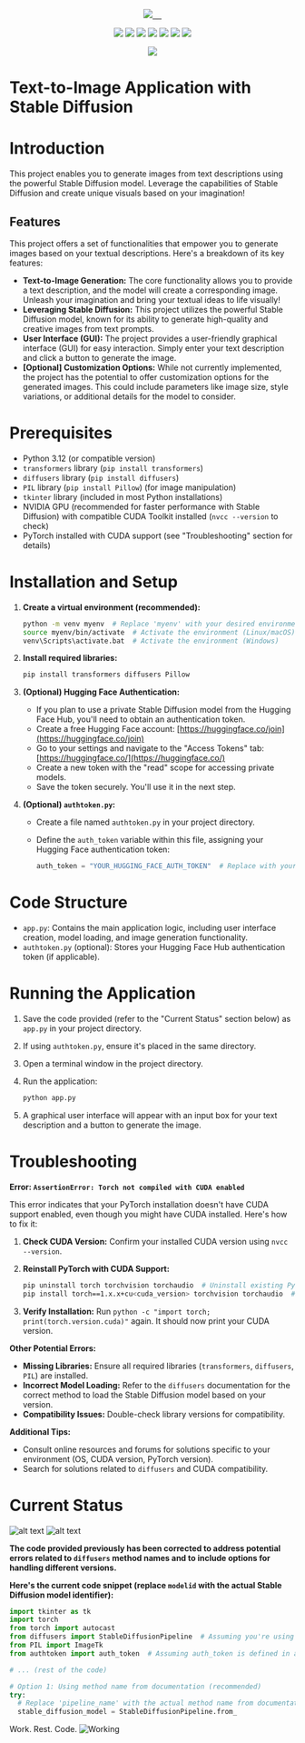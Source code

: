 <p align="center">
  <a href="https://hashnode.com/@niladridas">
    <img src="https://img.shields.io/badge/Hashnode-000000.svg?style=for-the-badge&logo=Hashnode&labelColor=000">
  </a>
  <a href="https://github.com/niladrridas/text-to-image/blob/main/LICENSE">
    <img alt="" src="https://img.shields.io/badge/LICENSE%20%7C%20MIT-000.svg?style=for-the-badge">
  </a>
  <a href="https://www.linkedin.com/in/niladrridas">
    <img alt="" src="https://img.shields.io/badge/LinkedIn-000000.svg?style=for-the-badge&logo=linkedin&labelColor=000">
  </a>
  <a href="https://dev.to/niladridas">
    <img alt="" src="https://img.shields.io/badge/dev.to-000000.svg?style=for-the-badge&logo=dev.to">
  </a>
  <a href="https://niladrridas.medium.com/">
    <img alt="" src="https://img.shields.io/badge/Medium-000000.svg?style=for-the-badge&logo=medium">
  </a>
</p>

<p align="center">
  <!-- Python -->
  <img src="https://img.shields.io/badge/Python-3776AB.svg?style=for-the-badge&logo=python&logoColor=white&labelColor=3776AB">
  <!-- PyTorch -->
  <img src="https://img.shields.io/badge/PyTorch-EE4C2C.svg?style=for-the-badge&logo=PyTorch&logoColor=white&labelColor=EE4C2C">
  <!-- Hugging Face -->
  <img src="https://img.shields.io/badge/Hugging%20Face-000000.svg?style=for-the-badge&logo=huggingface&logoColor=white&labelColor=000000">
  <!-- PIL -->
  <img src="https://img.shields.io/badge/PIL-1CACEB.svg?style=for-the-badge&logo=python&logoColor=white&labelColor=1CACEB">
  <!-- Autocast -->
  <img src="https://img.shields.io/badge/Autocast-FFD700.svg?style=for-the-badge&logo=python&logoColor=white&labelColor=FFD700">
  <!-- CUDA -->
  <img src="https://img.shields.io/badge/CUDA-76B900.svg?style=for-the-badge&logo=NVIDIA&logoColor=white&labelColor=76B900">
  <!-- Tkinter -->
  <img src="https://img.shields.io/badge/Tkinter-2C2E3B.svg?style=for-the-badge&logo=tkinter&logoColor=white&labelColor=2C2E3B">
</p>
<p align="center">
  <a href="https://pytorch.org/get-started/previous-versions/">
    <img src="https://img.shields.io/badge/Get%20Started-Previous%20Versions-FF5722.svg?style=for-the-badge">
  </a>
</p>

# Text-to-Image Application with Stable Diffusion

# Introduction

This project enables you to generate images from text descriptions using the powerful Stable Diffusion model. Leverage the capabilities of Stable Diffusion and create unique visuals based on your imagination!

## Features

This project offers a set of functionalities that empower you to generate images based on your textual descriptions. Here's a breakdown of its key features:

* **Text-to-Image Generation:** The core functionality allows you to provide a text description, and the model will create a corresponding image. Unleash your imagination and bring your textual ideas to life visually!
* **Leveraging Stable Diffusion:** This project utilizes the powerful Stable Diffusion model, known for its ability to generate high-quality and creative images from text prompts.
* **User Interface (GUI):**  The project provides a user-friendly graphical interface (GUI) for easy interaction. Simply enter your text description and click a button to generate the image.
* **[Optional] Customization Options:** While not currently implemented, the project has the potential to offer customization options for the generated images. This could include parameters like image size, style variations, or additional details for the model to consider.

# Prerequisites

- Python 3.12 (or compatible version)
- `transformers` library (`pip install transformers`)
- `diffusers` library (`pip install diffusers`)
- `PIL` library (`pip install Pillow`) (for image manipulation)
- `tkinter` library (included in most Python installations)
- NVIDIA GPU (recommended for faster performance with Stable Diffusion) with compatible CUDA Toolkit installed (`nvcc --version` to check)
- PyTorch installed with CUDA support (see "Troubleshooting" section for details)

# Installation and Setup

1. **Create a virtual environment (recommended):**

   ```bash
   python -m venv myenv  # Replace 'myenv' with your desired environment name
   source myenv/bin/activate  # Activate the environment (Linux/macOS)
   venv\Scripts\activate.bat  # Activate the environment (Windows)
   ```

2. **Install required libraries:**

   ```bash
   pip install transformers diffusers Pillow
   ```

3. **(Optional) Hugging Face Authentication:**

   - If you plan to use a private Stable Diffusion model from the Hugging Face Hub, you'll need to obtain an authentication token.
   - Create a free Hugging Face account: [https://huggingface.co/join](https://huggingface.co/join)
   - Go to your settings and navigate to the "Access Tokens" tab: [https://huggingface.co/](https://huggingface.co/)
   - Create a new token with the "read" scope for accessing private models.
   - Save the token securely. You'll use it in the next step.

4. **(Optional) `authtoken.py`:**

   - Create a file named `authtoken.py` in your project directory.
   - Define the `auth_token` variable within this file, assigning your Hugging Face authentication token:

     ```python
     auth_token = "YOUR_HUGGING_FACE_AUTH_TOKEN"  # Replace with your actual token
     ```

# Code Structure

- `app.py`: Contains the main application logic, including user interface creation, model loading, and image generation functionality.
- `authtoken.py` (optional): Stores your Hugging Face Hub authentication token (if applicable).

# Running the Application

1. Save the code provided (refer to the "Current Status" section below) as `app.py` in your project directory.
2. If using `authtoken.py`, ensure it's placed in the same directory.
3. Open a terminal window in the project directory.
4. Run the application:

   ```bash
   python app.py
   ```

5. A graphical user interface will appear with an input box for your text description and a button to generate the image.

# Troubleshooting

**Error: `AssertionError: Torch not compiled with CUDA enabled`**

This error indicates that your PyTorch installation doesn't have CUDA support enabled, even though you might have CUDA installed. Here's how to fix it:

1. **Check CUDA Version:** Confirm your installed CUDA version using `nvcc --version`.
2. **Reinstall PyTorch with CUDA Support:**

   ```bash
   pip uninstall torch torchvision torchaudio  # Uninstall existing PyTorch (optional)
   pip install torch==1.x.x+cu<cuda_version> torchvision torchaudio  # Replace '<cuda_version>' with your actual version (e.g., 11.7)
   ```

3. **Verify Installation:** Run `python -c "import torch; print(torch.version.cuda)"` again. It should now print your CUDA version.

**Other Potential Errors:**

- **Missing Libraries:** Ensure all required libraries (`transformers`, `diffusers`, `PIL`) are installed.
- **Incorrect Model Loading:** Refer to the `diffusers` documentation for the correct method to load the Stable Diffusion model based on your version.
- **Compatibility Issues:** Double-check library versions for compatibility.

**Additional Tips:**

- Consult online resources and forums for solutions specific to your environment (OS, CUDA version, PyTorch version).
- Search for solutions related to `diffusers` and CUDA compatibility.

# Current Status

![alt text](/data/image/Screenshot%202024-06-23%20at%201.09.58 AM.png)
![alt text](/data/image/Screenshot%202024-06-23%20at%201.49.40 AM.png)

**The code provided previously has been corrected to address potential errors related to `diffusers` method names and to include options for handling different versions.**

**Here's the current code snippet (replace `modelid` with the actual Stable Diffusion model identifier):**

```python
import tkinter as tk
import torch
from torch import autocast
from diffusers import StableDiffusionPipeline  # Assuming you're using StableDiffusionPipeline
from PIL import ImageTk
from authtoken import auth_token  # Assuming auth_token is defined in authtoken.py

# ... (rest of the code)

# Option 1: Using method name from documentation (recommended)
try:
  # Replace 'pipeline_name' with the actual method name from documentation (e.g., 'text-diffusion')
  stable_diffusion_model = StableDiffusionPipeline.from_
```
Work. Rest. Code.
![Working](https://media.giphy.com/media/3oEjI6SIIHBdRxXI40/giphy.gif)
